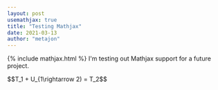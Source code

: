 ```yaml
---
layout: post
usemathjax: true
title: "Testing Mathjax"
date: 2021-03-13
author: "metajon"
---
```

{% include mathjax.html %}
I'm testing out Mathjax support for a future project.

$$T_1 + U_{1\rightarrow 2) = T_2$$